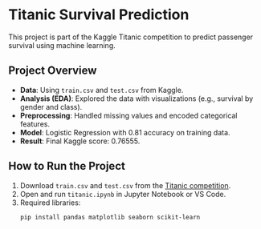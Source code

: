 # Titanic Survival Prediction

This project is part of the Kaggle Titanic competition to predict passenger survival using machine learning.

## Project Overview
- **Data**: Using `train.csv` and `test.csv` from Kaggle.
- **Analysis (EDA)**: Explored the data with visualizations (e.g., survival by gender and class).
- **Preprocessing**: Handled missing values and encoded categorical features.
- **Model**: Logistic Regression with 0.81 accuracy on training data.
- **Result**: Final Kaggle score: 0.76555.

## How to Run the Project
1. Download `train.csv` and `test.csv` from the [Titanic competition](https://www.kaggle.com/c/titanic).
2. Open and run `titanic.ipynb` in Jupyter Notebook or VS Code.
3. Required libraries:
   ```bash
   pip install pandas matplotlib seaborn scikit-learn